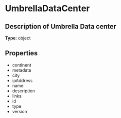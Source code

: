 # UmbrellaDataCenter

## Description of Umbrella Data center

**Type:** object

## Properties
* continent
* metadata
* city
* ipAddress
* name
* description
* links
* id
* type
* version
